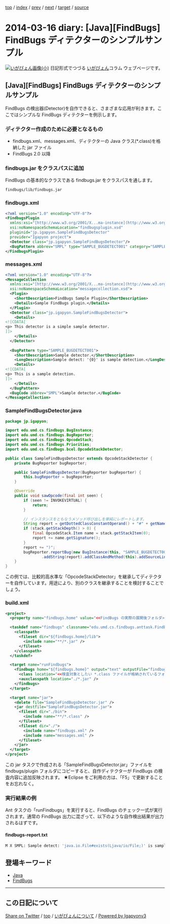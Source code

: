[top](../index.html) 
 / [index](index.html) 
 / [prev](ig140303.html) 
 / [next](ig140402.html) 
 / [target](https://igapyon.github.io/diary/2014/ig140316.html) 
 / [source](https://github.com/igapyon/diary/blob/gh-pages/2014/ig140316.src.md) 

2014-03-16 diary: [Java][FindBugs] FindBugs ディテクターのシンプルサンプル
=====================================================================================================
[![いがぴょん画像(小)](https://igapyon.github.io/diary/images/iga200306s.jpg "いがぴょん")](https://igapyon.github.io/diary/memo/memoigapyon.html) 日記形式でつづる [いがぴょん](https://igapyon.github.io/diary/memo/memoigapyon.html)コラム ウェブページです。

## [Java][FindBugs] FindBugs ディテクターのシンプルサンプル

FindBugs の検出器(Detector)を自作できると、さまざまな応用が利きます。ここではシンプルな FindBugs ディテクターを例示します。

### ディテクター作成のために必要となるもの


* findbugs.xml、messages.xml、ディテクターの Java クラス(*.class)を格納した jar ファイル
* FindBugs 2.0 以降


### findbugs.jar をクラスパスに追加

FindBugs の基本的なクラスである findbugs.jar をクラスパスを通します。

```sh
findbugs/lib/findbugs.jar
```


### findbugs.xml


```xml
<?xml version="1.0" encoding="UTF-8"?>
<FindbugsPlugin 
  xmlns:xsi="[http://www.w3.org/2001/X...ma-instance](http://www.w3.org/2001/XMLSchema-instance)"
  xsi:noNamespaceSchemaLocation="findbugsplugin.xsd"
  pluginid="jp.igapyon.SampleFindBugsDetector"
  provider="Igapyon project">
  <Detector class="jp.igapyon.SampleFindBugsDetector"/>
  <BugPattern abbrev="SMPL" type="SAMPLE_BUGDETECT001" category="SAMPLE" />
</FindbugsPlugin>
```


### messages.xml


```xml
<?xml version="1.0" encoding="UTF-8"?>
<MessageCollection
  xmlns:xsi="[http://www.w3.org/2001/X...ma-instance](http://www.w3.org/2001/XMLSchema-instance)"
  xsi:noNamespaceSchemaLocation="messagecollection.xsd">
  <Plugin>
    <ShortDescription>FindBugs Sample Plugin</ShortDescription>
    <Details>Sample FindBugs plugin.</Details>
  </Plugin>
  <Detector class="jp.igapyon.SampleFindBugsDetector">
    <Details>
<![CDATA[
<p> This detector is a simple sample detector.
]]>
    </Details>
  </Detector>
        
  <BugPattern type="SAMPLE_BUGDETECT001">
    <ShortDescription>Sample detector.</ShortDescription>
    <LongDescription>Sample detect: '{0}' is sample detection.</LongDescription>
    <Details>
<![CDATA[
<p> This is a sample detection.
]]>
    </Details>
  </BugPattern>
  <BugCode abbrev="SMPL">Sample detector.</BugCode>
</MessageCollection>
```



### SampleFindBugsDetector.java


```java
package jp.igapyon;

import edu.umd.cs.findbugs.BugInstance;
import edu.umd.cs.findbugs.BugReporter;
import edu.umd.cs.findbugs.OpcodeStack;
import edu.umd.cs.findbugs.Priorities;
import edu.umd.cs.findbugs.bcel.OpcodeStackDetector;

public class SampleFindBugsDetector extends OpcodeStackDetector {
    private BugReporter bugReporter;

    public SampleFindBugsDetector(BugReporter bugReporter) {
        this.bugReporter = bugReporter;
    }

    @Override
    public void sawOpcode(final int seen) {
        if (seen != INVOKEVIRTUAL) {
            return;
        }

        // インスタンスをともなうメソッド呼び出しを単純にレポートします。
        String report = getDottedClassConstantOperand() + "#" + getNameConstantOperand() + "(";
        if (stack.getStackDepth() > 0) {
            final OpcodeStack.Item name = stack.getStackItem(0);
            report += name.getSignature();
        }
        report += ")";
        bugReporter.reportBug(new BugInstance(this, "SAMPLE_BUGDETECT001", Priorities.NORMAL_PRIORITY)
                .addString(report).addClassAndMethod(this).addSourceLine(this));
    }
}
```

この例では、比較的高水準な「OpcodeStackDetector」を継承してディテクターを自作しています。用途により、別のクラスを継承することを検討することでしょう。

### build.xml


```xml
<project>
  <property name="findbugs.home" value="<<FindBugs の実際の展開後フォルダ>>" />

  <taskdef name="findbugs" classname="edu.umd.cs.findbugs.anttask.FindBugsTask">
    <classpath>
      <fileset dir="${findbugs.home}/lib">
        <include name="**/*.jar" />
      </fileset>
    </classpath>
  </taskdef>

  <target name="runFindbugs">
    <findbugs home="${findbugs.home}" output="text" outputFile="findbugs-report.txt">
      <class location="<<検査対象としたい *.class ファイルが格納されているフォルダ>>" />
      <auxclasspath location="./*.jar" />
    </findbugs>
  </target>

  <target name="jar">
    <delete file="SampleFindBugsDetector.jar" />
    <jar destfile="SampleFindBugsDetector.jar">
      <fileset dir="./bin">
        <include name="**/*.class" />
      </fileset>
      <fileset dir="./">
        <include name="findbugs.xml" />
        <include name="messages.xml" />
      </fileset>
    </jar>
  </target>
</project>
```

この jar タスクで作成される「SampleFindBugsDetector.jar」ファイルを findbugs/plugin フォルダにコピーすると、自作ディテクターが FindBugs の検査内容に追加反映されます。
★Eclipse をご利用の方は、「F5」で更新することをお忘れなく。

### 実行結果の例

Ant タスクの「runFindbugs」を実行すると、FindBugs のチェック一式が実行されます。通常の FindBugs 出力に混ざって、以下のような自作検出結果が出力されるはずです。

#### findbugs-report.txt


```sh
M X SMPL: Sample detect: 'java.io.File#exists(Ljava/io/File;)' is sample detection.  該当箇所 SomeClass.java:[line 166]
```

## 登場キーワード

* [Java](../keyword/java.html)
* [FindBugs](../keyword/findbugs.html)

----------------------------------------------------------------------------------------------------

## この日記について

[Share on Twitter](https://twitter.com/intent/tweet?hashtags=igapyon%2Cdiary%2C%E3%81%84%E3%81%8C%E3%81%B4%E3%82%87%E3%82%93%2CJava%2CFindBugs&text=%5BJava%5D%5BFindBugs%5D+FindBugs+%E3%83%87%E3%82%A3%E3%83%86%E3%82%AF%E3%82%BF%E3%83%BC%E3%81%AE%E3%82%B7%E3%83%B3%E3%83%97%E3%83%AB%E3%82%B5%E3%83%B3%E3%83%97%E3%83%AB&url=https%3A%2F%2Figapyon.github.io%2Fdiary%2F2014%2Fig140316.html) / [top](../index.html) / [いがぴょんについて](https://igapyon.github.io/diary/memo/memoigapyon.html) / [Powered by Igapyonv3](https://github.com/igapyon/igapyonv3)
